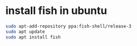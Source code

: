 # install fish in ubuntu
```sh
sudo apt-add-repository ppa:fish-shell/release-3
sudo apt update
sudo apt install fish
```